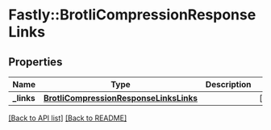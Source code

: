 # Fastly::BrotliCompressionResponseLinks

## Properties

| Name | Type | Description | Notes |
| ---- | ---- | ----------- | ----- |
| **_links** | [**BrotliCompressionResponseLinksLinks**](BrotliCompressionResponseLinksLinks.md) |  | [optional] |

[[Back to API list]](../../README.md#endpoints) [[Back to README]](../../README.md)

